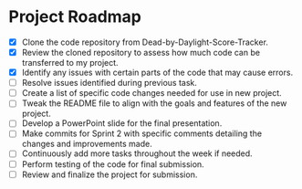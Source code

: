 # Project Roadmap

- [x] Clone the code repository from Dead-by-Daylight-Score-Tracker.
- [x] Review the cloned repository to assess how much code can be transferred to my project.
- [x] Identify any issues with certain parts of the code that may cause errors.
- [ ] Resolve issues identified during previous task.
- [ ] Create a list of specific code changes needed for use in new project.
- [ ] Tweak the README file to align with the goals and features of the new project.
- [ ] Develop a PowerPoint slide for the final presentation.
- [ ] Make commits for Sprint 2 with specific comments detailing the changes and improvements made.
- [ ] Continuously add more tasks throughout the week if needed.
- [ ] Perform testing of the code for final submission.
- [ ] Review and finalize the project for submission.
